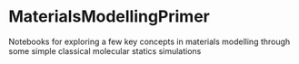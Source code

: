 # MaterialsModellingPrimer
Notebooks for exploring a few key concepts in materials modelling through some simple classical molecular statics simulations
